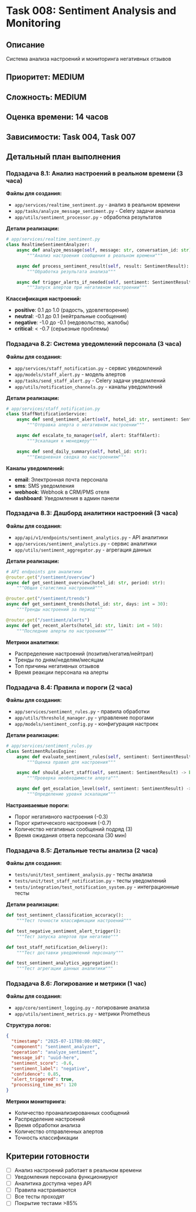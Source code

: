 # Task 008: Sentiment Analysis and Monitoring

## Описание
Система анализа настроений и мониторинга негативных отзывов

## Приоритет: MEDIUM
## Сложность: MEDIUM
## Оценка времени: 14 часов
## Зависимости: Task 004, Task 007

## Детальный план выполнения

### Подзадача 8.1: Анализ настроений в реальном времени (3 часа)
**Файлы для создания:**
- `app/services/realtime_sentiment.py` - анализ в реальном времени
- `app/tasks/analyze_message_sentiment.py` - Celery задачи анализа
- `app/utils/sentiment_processor.py` - обработка результатов

**Детали реализации:**
```python
# app/services/realtime_sentiment.py
class RealtimeSentimentAnalyzer:
    async def analyze_message(self, message: str, conversation_id: str):
        """Анализ настроения сообщения в реальном времени"""

    async def process_sentiment_result(self, result: SentimentResult):
        """Обработка результата анализа"""

    async def trigger_alerts_if_needed(self, sentiment: SentimentResult):
        """Запуск алертов при негативном настроении"""
```

**Классификация настроений:**
- **positive**: 0.1 до 1.0 (радость, удовлетворение)
- **neutral**: -0.1 до 0.1 (нейтральные сообщения)
- **negative**: -1.0 до -0.1 (недовольство, жалобы)
- **critical**: < -0.7 (серьезные проблемы)

### Подзадача 8.2: Система уведомлений персонала (3 часа)
**Файлы для создания:**
- `app/services/staff_notification.py` - сервис уведомлений
- `app/models/staff_alert.py` - модель алертов
- `app/tasks/send_staff_alert.py` - Celery задачи уведомлений
- `app/utils/notification_channels.py` - каналы уведомлений

**Детали реализации:**
```python
# app/services/staff_notification.py
class StaffNotificationService:
    async def send_sentiment_alert(self, hotel_id: str, sentiment: SentimentResult):
        """Отправка алерта о негативном настроении"""

    async def escalate_to_manager(self, alert: StaffAlert):
        """Эскалация к менеджеру"""

    async def send_daily_summary(self, hotel_id: str):
        """Ежедневная сводка по настроениям"""
```

**Каналы уведомлений:**
- **email**: Электронная почта персонала
- **sms**: SMS уведомления
- **webhook**: Webhook в CRM/PMS отеля
- **dashboard**: Уведомления в админ панели

### Подзадача 8.3: Дашборд аналитики настроений (3 часа)
**Файлы для создания:**
- `app/api/v1/endpoints/sentiment_analytics.py` - API аналитики
- `app/services/sentiment_analytics.py` - сервис аналитики
- `app/utils/sentiment_aggregator.py` - агрегация данных

**Детали реализации:**
```python
# API endpoints для аналитики
@router.get("/sentiment/overview")
async def get_sentiment_overview(hotel_id: str, period: str):
    """Общая статистика настроений"""

@router.get("/sentiment/trends")
async def get_sentiment_trends(hotel_id: str, days: int = 30):
    """Тренды настроений за период"""

@router.get("/sentiment/alerts")
async def get_recent_alerts(hotel_id: str, limit: int = 50):
    """Последние алерты по настроениям"""
```

**Метрики аналитики:**
- Распределение настроений (позитив/негатив/нейтрал)
- Тренды по дням/неделям/месяцам
- Топ причины негативных отзывов
- Время реакции персонала на алерты

### Подзадача 8.4: Правила и пороги (2 часа)
**Файлы для создания:**
- `app/services/sentiment_rules.py` - правила обработки
- `app/utils/threshold_manager.py` - управление порогами
- `app/models/sentiment_config.py` - конфигурация настроек

**Детали реализации:**
```python
# app/services/sentiment_rules.py
class SentimentRulesEngine:
    async def evaluate_sentiment_rules(self, sentiment: SentimentResult):
        """Оценка правил для настроения"""

    async def should_alert_staff(self, sentiment: SentimentResult) -> bool:
        """Проверка необходимости алерта"""

    async def get_escalation_level(self, sentiment: SentimentResult) -> EscalationLevel:
        """Определение уровня эскалации"""
```

**Настраиваемые пороги:**
- Порог негативного настроения (-0.3)
- Порог критического настроения (-0.7)
- Количество негативных сообщений подряд (3)
- Время ожидания ответа персонала (30 мин)

### Подзадача 8.5: Детальные тесты анализа (2 часа)
**Файлы для создания:**
- `tests/unit/test_sentiment_analysis.py` - тесты анализа
- `tests/unit/test_staff_notification.py` - тесты уведомлений
- `tests/integration/test_notification_system.py` - интеграционные тесты

**Детали реализации:**
```python
def test_sentiment_classification_accuracy():
    """Тест точности классификации настроений"""

def test_negative_sentiment_alert_trigger():
    """Тест запуска алертов при негативе"""

def test_staff_notification_delivery():
    """Тест доставки уведомлений персоналу"""

def test_sentiment_analytics_aggregation():
    """Тест агрегации данных аналитики"""
```

### Подзадача 8.6: Логирование и метрики (1 час)
**Файлы для создания:**
- `app/core/sentiment_logging.py` - логирование анализа
- `app/utils/sentiment_metrics.py` - метрики Prometheus

**Структура логов:**
```json
{
  "timestamp": "2025-07-11T08:00:00Z",
  "component": "sentiment_analyzer",
  "operation": "analyze_sentiment",
  "message_id": "uuid-here",
  "sentiment_score": -0.6,
  "sentiment_label": "negative",
  "confidence": 0.85,
  "alert_triggered": true,
  "processing_time_ms": 120
}
```

**Метрики мониторинга:**
- Количество проанализированных сообщений
- Распределение настроений
- Время обработки анализа
- Количество отправленных алертов
- Точность классификации

## Критерии готовности
- [ ] Анализ настроений работает в реальном времени
- [ ] Уведомления персонала функционируют
- [ ] Аналитика доступна через API
- [ ] Правила настраиваются
- [ ] Все тесты проходят
- [ ] Покрытие тестами >85%
